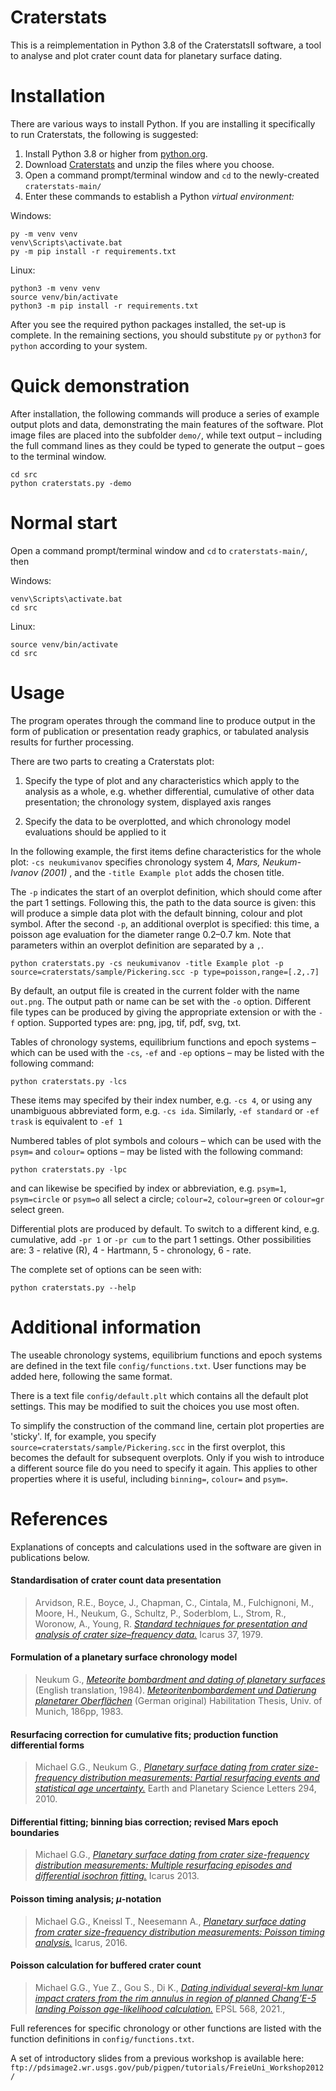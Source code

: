 
# Craterstats

This is a reimplementation in Python 3.8 of the CraterstatsII software, a tool to analyse and plot crater count data for planetary surface dating.

# Installation

There are various ways to install Python. If you are installing it specifically to run Craterstats, the following is suggested:

1. Install Python 3.8 or higher from  [python.org](https://www.python.org/downloads/).
1. Download [Craterstats](https://github.com/ggmichael/craterstats/archive/main.zip) and unzip the files where you choose.
1. Open a command prompt/terminal window and `cd` to the newly-created `craterstats-main/`
1. Enter these commands to establish a Python *virtual environment:*

Windows:

    py -m venv venv
    venv\Scripts\activate.bat
    py -m pip install -r requirements.txt

Linux:

    python3 -m venv venv
    source venv/bin/activate
    python3 -m pip install -r requirements.txt

After you see the required python packages installed, the set-up is complete. In the remaining sections, you should substitute `py` or `python3` for `python` according to your system. 
 
# Quick demonstration

After installation, the following commands will produce a series of example output plots and data, demonstrating the main features of the software. Plot image files are placed into the subfolder `demo/`, while text output – including the full command lines as they could be typed to generate the output – goes to the terminal window.

    cd src
    python craterstats.py -demo

# Normal start

Open a command prompt/terminal window and `cd` to `craterstats-main/`, then
   
Windows:

    venv\Scripts\activate.bat 
    cd src

Linux:

    source venv/bin/activate 
    cd src

# Usage

The program operates through the command line to produce output in the form of publication or presentation ready graphics, or tabulated analysis results for further processing.

There are two parts to creating a Craterstats plot:

1. Specify the type of plot and any characteristics which apply to the analysis as a whole, e.g. whether differential, cumulative of other data presentation; the chronology system, displayed axis ranges

2. Specify the data to be overplotted, and which chronology model evaluations should be applied to it

In the following example, the first items define characteristics for the whole plot: `-cs neukumivanov` specifies chronology system 4, *Mars, Neukum-Ivanov (2001)* , and the `-title Example plot` adds the chosen title.

The `-p` indicates the start of an overplot definition, which should come after the part 1 settings. Following this, the path to the data source is given: this will produce a simple data plot with the default binning, colour and plot symbol. After the second `-p`, an additional overplot is specified: this time, a poisson age evaluation for the diameter range 0.2–0.7 km. Note that parameters within an overplot definition are separated by a `,`.  

    python craterstats.py -cs neukumivanov -title Example plot -p source=craterstats/sample/Pickering.scc -p type=poisson,range=[.2,.7]

By default, an output file is created in the current folder with the name `out.png`. The output path or name can be set with the `-o` option.  Different file types can be produced by giving the appropriate extension or with the `-f` option. Supported types are: png, jpg, tif, pdf, svg, txt.

Tables of chronology systems, equilibrium functions and epoch systems – which can be used with the `-cs`, `-ef` and `-ep` options – may be listed with the following command:

    python craterstats.py -lcs

These items may specifed by their index number, e.g. `-cs 4`, or using any unambiguous abbreviated form, e.g. `-cs ida`. Similarly, `-ef standard` or `-ef trask` is equivalent to `-ef 1` 

Numbered tables of plot symbols and colours – which can be used with the `psym=` and `colour=` options – may be listed with the following command:

    python craterstats.py -lpc

and can likewise be specified by index or abbreviation, e.g. `psym=1`, `psym=circle` or `psym=o` all select a circle; `colour=2`, `colour=green` or `colour=gr` select green.  

Differential plots are produced by default. To switch to a different kind, e.g. cumulative, add `-pr 1` or `-pr cum` to the part 1 settings. Other possibilities are: 3 - relative (R), 4 - Hartmann, 5 - chronology, 6 - rate.

The complete set of options can be seen with:

    python craterstats.py --help

# Additional information

The useable chronology systems, equilibrium functions and epoch systems are defined in the text file `config/functions.txt`. User functions may be added here, following the same format.

There is a text file `config/default.plt` which contains all the default plot settings. This may be modified to suit the choices you use most often.

To simplify the construction of the command line, certain plot properties are 'sticky'. If, for example, you specify `source=craterstats/sample/Pickering.scc` in the first overplot, this becomes the default for subsequent overplots. Only if you wish to introduce a different source file do you need to specify it again. This applies to other properties where it is useful, including `binning=`, `colour=` and `psym=`.

# References

Explanations of concepts and calculations used in the software are given in publications below.

#### Standardisation of crater count data presentation

>Arvidson, R.E., Boyce, J., Chapman, C., Cintala, M., Fulchignoni, M., Moore, H., Neukum,
G., Schultz, P., Soderblom, L., Strom, R., Woronow, A., Young, R. [<i>Standard
techniques for presentation and analysis of crater size–frequency data.</i>](https://doi.org/10.1016/0019-1035%2879%2990009-5) Icarus 37, 1979.

#### Formulation of a planetary surface chronology model

>Neukum G., [<i>Meteorite bombardment and dating of planetary surfaces</i>](http://ntrs.nasa.gov/search.jsp?R=19840027189) (English translation, 1984). [<i>Meteoritenbombardement und Datierung planetarer Oberflächen</i>](http://www.planet.geo.fu-berlin.de/public/Neukum-Thesis%201983.pdf) (German original) Habilitation Thesis, Univ. of Munich, 186pp, 1983.

#### Resurfacing correction for cumulative fits; production function differential forms

>Michael G.G., Neukum G., [<i>Planetary surface dating from crater size-frequency distribution measurements: Partial resurfacing events and statistical age uncertainty.</i>](http://doi.org/10.1016/j.epsl.2009.12.041) Earth and Planetary Science Letters 294, 2010.

#### Differential fitting; binning bias correction; revised Mars epoch boundaries

>Michael G.G., [<i>Planetary surface dating from crater size-frequency distribution measurements: Multiple resurfacing episodes and differential isochron fitting.</i>](http://doi.org/10.1016/j.icarus.2013.07.004) Icarus 2013.

#### Poisson timing analysis; <i>μ</i>-notation

>Michael G.G., Kneissl T., Neesemann A., [<i>Planetary surface dating from crater size-frequency distribution measurements: Poisson timing analysis.</i>](https://doi.org/10.1016/j.icarus.2016.05.019) Icarus, 2016.

#### Poisson calculation for buffered crater count
       
>Michael G.G., Yue Z., Gou S., Di K., [<i>Dating individual several-km lunar impact craters from the rim annulus in region of planned Chang’E-5 landing Poisson age-likelihood calculation.</i>](https://doi.org/10.1016/j.epsl.2021.117031) EPSL 568, 2021.,

Full references for specific chronology or other functions are listed with the function definitions in `config/functions.txt`.

A set of introductory slides from a previous workshop is available here: `ftp://pdsimage2.wr.usgs.gov/pub/pigpen/tutorials/FreieUni_Workshop2012/`



